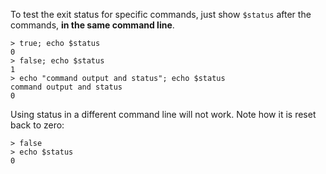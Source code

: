 To test the exit status for specific commands, just show `$status` after the commands, **in the same command line**.

    > true; echo $status
    0
    > false; echo $status
    1
    > echo "command output and status"; echo $status
    command output and status
    0

Using status in a different command line will not work. Note how it is reset back to zero:

    > false
    > echo $status
    0
